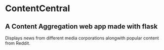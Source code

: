 # ContentCentral
## A Content Aggregation web app made with flask

Displays news from different media corporations alongwith popular content from Reddit.


